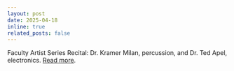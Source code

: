 ```yaml
---
layout: post
date: 2025-04-18
inline: true
related_posts: false
---
```

Faculty Artist Series Recital: Dr. Kramer Milan, percussion, and Dr. Ted Apel, electronics. [Read more](../projects/facultyrecital).
